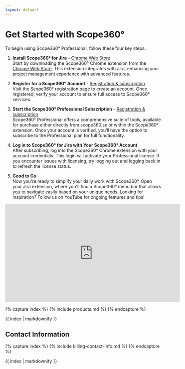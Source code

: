 ```yaml
---
layout: default
---
```

# Get Started with Scope360°

To begin using Scope360° Professional, follow these four key steps:

1. **Install Scope360° for Jira** - [Chrome Web Store](https://chromewebstore.google.com/detail/scope360-for-jira/kbppfmkmcilakibigimbnohnbefifaao)  
Start by downloading the Scope360° Chrome extension from the [Chrome Web Store](https://chromewebstore.google.com/detail/scope360-for-jira/kbppfmkmcilakibigimbnohnbefifaao). This extension integrates with Jira, enhancing your project management experience with advanced features.

1. **Register for a Scope360° Account** - [Registration & subscription](s360User.html)  
Visit the Scope360° registration page to create an account. Once registered, verify your account to ensure full access to Scope360° services.

1. **Start the Scope360° Professional Subscription** - [Registration & subscription](s360User.html)  
Scope360° Professional offers a comprehensive suite of tools, available for purchase either directly from scope360.se or within the Scope360° extension. Once your account is verified, you’ll have the option to subscribe to the Professional plan for full functionality.

1. **Log in to Scope360° for Jira with Your Scope360° Account**  
After subscribing, log into the Scope360° Chrome extension with your account credentials. This login will activate your Professional license. If you encounter issues with licensing, try logging out and logging back in to refresh the license status.

1. **Good to Go**  
Now you're ready to simplify your daily work with Scope360°. Open your Jira extension, where you'll find a Scope360° menu bar that allows you to navigate easily based on your unique needs. Looking for inspiration? Follow us on YouTube for ongoing features and tips!

<iframe 
    width="560"
    height="315"
    src="https://www.youtube.com/embed/4hyxqBZChPk?si=XNa6tLh8gcUxfRt6"
    title="YouTube video player"
    frameborder="0"
    allow="accelerometer; autoplay; clipboard-write; encrypted-media; gyroscope; picture-in-picture; web-share"
    referrerpolicy="strict-origin-when-cross-origin"
    allowfullscreen>
</iframe>

{% capture index %}
{% include products.md %}
{% endcapture %}

{{ index | markdownify }}

## Contact Information

{% capture index %}
{% include billing-contact-info.md %}
{% endcapture %}

{{ index | markdownify }}
